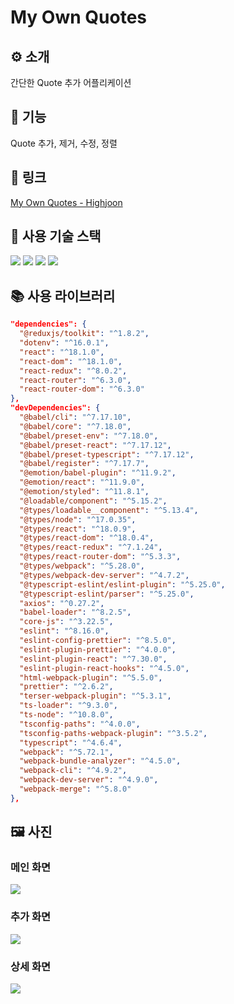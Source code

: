# **My Own Quotes**

## **⚙️ 소개**

간단한 Quote 추가 어플리케이션

## **🧮 기능**

Quote 추가, 제거, 수정, 정렬

## **🔗 링크**

[My Own Quotes - Highjoon](https://628e1e451a95cd0457b18240--keen-unicorn-d46fa9.netlify.app/quotes?sort=desc)

## **🔨 사용 기술 스택**

<img src="https://img.shields.io/badge/React-61DAFB?style=for-the-badge&logo=react&logoColor=white">
<img src="https://img.shields.io/badge/TypeScript-3178C6?style=for-the-badge&logo=typescript&logoColor=white">
<img src="https://img.shields.io/badge/Redux&nbsp;Toolkit-764ABC?style=for-the-badge&logo=redux&logoColor=white">
<img src="https://img.shields.io/badge/Firebase-FFCA28?style=for-the-badge&logo=firebase&logoColor=white">

## **📚 사용 라이브러리**

```JSON
"dependencies": {
  "@reduxjs/toolkit": "^1.8.2",
  "dotenv": "^16.0.1",
  "react": "^18.1.0",
  "react-dom": "^18.1.0",
  "react-redux": "^8.0.2",
  "react-router": "^6.3.0",
  "react-router-dom": "^6.3.0"
},
"devDependencies": {
  "@babel/cli": "^7.17.10",
  "@babel/core": "^7.18.0",
  "@babel/preset-env": "^7.18.0",
  "@babel/preset-react": "^7.17.12",
  "@babel/preset-typescript": "^7.17.12",
  "@babel/register": "^7.17.7",
  "@emotion/babel-plugin": "^11.9.2",
  "@emotion/react": "^11.9.0",
  "@emotion/styled": "^11.8.1",
  "@loadable/component": "^5.15.2",
  "@types/loadable__component": "^5.13.4",
  "@types/node": "^17.0.35",
  "@types/react": "^18.0.9",
  "@types/react-dom": "^18.0.4",
  "@types/react-redux": "^7.1.24",
  "@types/react-router-dom": "^5.3.3",
  "@types/webpack": "^5.28.0",
  "@types/webpack-dev-server": "^4.7.2",
  "@typescript-eslint/eslint-plugin": "^5.25.0",
  "@typescript-eslint/parser": "^5.25.0",
  "axios": "^0.27.2",
  "babel-loader": "^8.2.5",
  "core-js": "^3.22.5",
  "eslint": "^8.16.0",
  "eslint-config-prettier": "^8.5.0",
  "eslint-plugin-prettier": "^4.0.0",
  "eslint-plugin-react": "^7.30.0",
  "eslint-plugin-react-hooks": "^4.5.0",
  "html-webpack-plugin": "^5.5.0",
  "prettier": "^2.6.2",
  "terser-webpack-plugin": "^5.3.1",
  "ts-loader": "^9.3.0",
  "ts-node": "^10.8.0",
  "tsconfig-paths": "^4.0.0",
  "tsconfig-paths-webpack-plugin": "^3.5.2",
  "typescript": "^4.6.4",
  "webpack": "^5.72.1",
  "webpack-bundle-analyzer": "^4.5.0",
  "webpack-cli": "^4.9.2",
  "webpack-dev-server": "^4.9.0",
  "webpack-merge": "^5.8.0"
},
```

## **🖼️ 사진**

### 메인 화면

<img src="https://ifh.cc/g/59FLsT.jpg">

### 추가 화면

<img src="https://ifh.cc/g/a8rv44.jpg">

### 상세 화면

<img src="https://ifh.cc/g/ty941l.jpg">
